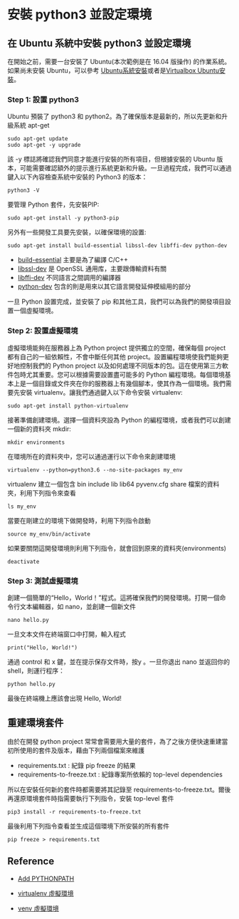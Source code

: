 # 安裝 python3 並設定環境


## 在 Ubuntu 系統中安裝 python3 並設定環境

在開始之前，需要一台安裝了 Ubuntu(本次範例是在 16.04 版操作) 的作業系統。如果尚未安裝 Ubuntu，可以參考 [Ubuntu系統安裝](https://github.com/machineCYC/EnvironmentSetting/tree/master/Linux)或者是[Virtualbox Ubuntu安裝](https://github.com/machineCYC/EnvironmentSetting/tree/master/Hadoop/02-UbuntuLinux)。


### Step 1: 設置 python3

Ubuntu 預裝了 python3 和 python2。為了確保版本是最新的，所以先更新和升級系統 apt-get

```
sudo apt-get update
sudo apt-get -y upgrade
```

該 -y 標誌將確認我們同意才能進行安裝的所有項目，但根據安裝的 Ubuntu 版本，可能需要確認額外的提示進行系統更新和升級。一旦過程完成，我們可以通過鍵入以下內容檢查系統中安裝的 Python3 的版本：

```
python3 -V
```

要管理 Python 套件，先安裝PIP:

```
sudo apt-get install -y python3-pip
```

另外有一些開發工具要先安裝，以確保環境的設置:

```
sudo apt-get install build-essential libssl-dev libffi-dev python-dev
```

- [build-essential](https://packages.ubuntu.com/xenial/build-essential) 主要是為了編譯 C/C++
- [libssl-dev](https://packages.ubuntu.com/zh-tw/trusty/libssl-dev) 是 OpenSSL 通用库，主要跟傳輸資料有關
- [libffi-dev](https://packages.ubuntu.com/trusty/libffi-dev) 不同語言之間調用的編譯器
- [python-dev](https://packages.ubuntu.com/zh-tw/trusty/python-dev) 包含的則是用來以其它語言開發延伸模組用的部分


一旦 Python 設置完成，並安裝了 pip 和其他工具，我們可以為我們的開發項目設置一個虛擬環境。

### Step 2: 設置虛擬環境

虛擬環境能夠在服務器上為 Python project 提供獨立的空間，確保每個 project 都有自己的一組依賴性，不會中斷任何其他 project。設置編程環境使我們能夠更好地控制我們的 Python project 以及如何處理不同版本的包。這在使用第三方軟件包時尤其重要。您可以根據需要設置盡可能多的 Python 編程環境。每個環境基本上是一個目錄或文件夾在你的服務器上有幾個腳本，使其作為一個環境。我們需要先安裝 virtualenv。讓我們通過鍵入以下命令安裝 virtualenv:

```
sudo apt-get install python-virtualenv
```

接著準備創建環境。選擇一個資料夾設為 Python 的編程環境，或者我們可以創建一個新的資料夾 mkdir:

```
mkdir environments
```

在環境所在的資料夾中，您可以通過運行以下命令來創建環境

```
virtualenv --python=python3.6 --no-site-packages my_env 
```

virtualenv 建立一個包含 bin include lib lib64 pyvenv.cfg share 檔案的資料夾，利用下列指令來查看

```
ls my_env
```

當要在剛建立的環境下做開發時，利用下列指令啟動

```
source my_env/bin/activate
```

如果要關閉這開發環境則利用下列指令，就會回到原來的資料夾(environments)

```
deactivate
```



### Step 3: 測試虛擬環境

創建一個簡單的“Hello，World！”程式。這將確保我們的開發環境。打開一個命令行文本編輯器，如 nano，並創建一個新文件

```
nano hello.py
```

一旦文本文件在終端窗口中打開，輸入程式

```
print("Hello, World!")
```

通過 control 和 x 鍵，並在提示保存文件時，按y 。一旦你退出 nano 並返回你的shell，則運行程序：

```
python hello.py
```

最後在終端機上應該會出現 Hello, World!


## 重建環境套件

由於在開發 python project 常常會需要用大量的套件，為了之後方便快速重建當初所使用的套件及版本，藉由下列兩個檔案來維護

- requirements.txt : 紀錄 pip freeze 的結果
- requirements-to-freeze.txt : 紀錄專案所依賴的 top-level dependencies

所以在安裝任何新的套件時都需要將其記錄至 requirements-to-freeze.txt。爾後再還原環境套件時指需要執行下列指令，安裝 top-level 套件

```
pip3 install -r requirements-to-freeze.txt
```

最後利用下列指令查看並生成這個環境下所安裝的所有套件

```
pip freeze > requirements.txt
```

## Reference

* [Add PYTHONPATH](https://blog.csdn.net/u011440558/article/details/78611829)

* [virtualenv 虛擬環境](https://blog.csdn.net/White_Idiot/article/details/78240782)

* [venv 虛擬環境](https://openhome.cc/Gossip/CodeData/PythonTutorial/PipPyvenvPy3.html)